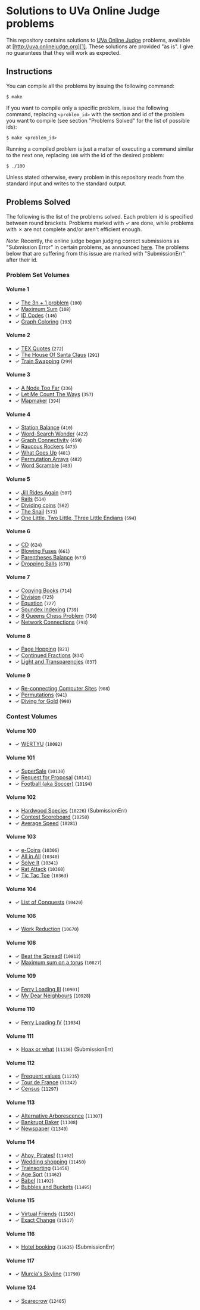 # Solutions to UVa Online Judge problems

This repository contains solutions to [UVa Online Judge][1] problems, available at [http://uva.onlinejudge.org][1]. These solutions are provided "as is". I give no guarantees that they will work as expected.

## Instructions

You can compile all the problems by issuing the following command:

    $ make

If you want to compile only a specific problem, issue the following command, replacing `<problem_id>` with the section and id of the problem you want to compile (see section "Problems Solved" for the list of possible ids):

    $ make <problem_id>

Running a compiled problem is just a matter of executing a command similar to the next one, replacing `100` with the id of the desired problem:

    $ ./100

Unless stated otherwise, every problem in this repository reads from the standard input and writes to the standard output.

## Problems Solved

The following is the list of the problems solved. Each problem id is specified between round brackets. Problems marked with ✓ are done, while problems with ✗ are not complete and/or aren't efficient enough.

*Note*: Recently, the online judge began judging correct submissions as "Submission Error" in certain problems, as announced [here][infoSE]. The problems below that are suffering from this issue are marked with "SubmissionErr" after their id.

### Problem Set Volumes

#### Volume 1

* ✓ [The 3n + 1 problem][100] (`100`)
* ✓ [Maximum Sum][108] (`108`)
* ✓ [ID Codes][146] (`146`)
* ✓ [Graph Coloring][193] (`193`)

#### Volume 2

* ✓ [TEX Quotes][272] (`272`)
* ✓ [The House Of Santa Claus][291] (`291`)
* ✓ [Train Swapping][299] (`299`)

#### Volume 3

* ✓ [A Node Too Far][336] (`336`)
* ✓ [Let Me Count The Ways][357] (`357`)
* ✓ [Mapmaker][394] (`394`)

#### Volume 4

* ✓ [Station Balance][410] (`410`)
* ✓ [Word-Search Wonder][422] (`422`)
* ✓ [Graph Connectivity][459] (`459`)
* ✓ [Raucous Rockers][473] (`473`)
* ✓ [What Goes Up][481] (`481`)
* ✓ [Permutation Arrays][482] (`482`)
* ✓ [Word Scramble][483] (`483`)

#### Volume 5

* ✓ [Jill Rides Again][507] (`507`)
* ✓ [Rails][514] (`514`)
* ✓ [Dividing coins][562] (`562`)
* ✓ [The Snail][573] (`573`)
* ✓ [One Little, Two Little, Three Little Endians][594] (`594`)

#### Volume 6

* ✓ [CD][624] (`624`)
* ✓ [Blowing Fuses][661] (`661`)
* ✓ [Parentheses Balance][673] (`673`)
* ✓ [Dropping Balls][679] (`679`)

#### Volume 7

* ✓ [Copying Books][714] (`714`)
* ✓ [Division][725] (`725`)
* ✓ [Equation][727] (`727`)
* ✓ [Soundex Indexing][739] (`739`)
* ✓ [8 Queens Chess Problem][750] (`750`)
* ✓ [Network Connections][793] (`793`)

#### Volume 8

* ✓ [Page Hopping][821] (`821`)
* ✓ [Continued Fractions][834] (`834`)
* ✓ [Light and Transparencies][837] (`837`)

#### Volume 9

* ✓ [Re-connecting Computer Sites][908] (`908`)
* ✓ [Permutations][941] (`941`)
* ✓ [Diving for Gold][990] (`990`)

### Contest Volumes

#### Volume 100

* ✓ [WERTYU][10082] (`10082`)

#### Volume 101

* ✓ [SuperSale][10130] (`10130`)
* ✓ [Request for Proposal][10141] (`10141`)
* ✓ [Football (aka Soccer)][10194] (`10194`)

#### Volume 102

* ✗ [Hardwood Species][10226] (`10226`) (SubmissionErr)
* ✓ [Contest Scoreboard][10258] (`10258`)
* ✓ [Average Speed][10281] (`10281`)

#### Volume 103

* ✓ [e-Coins][10306] (`10306`)
* ✓ [All in All][10340] (`10340`)
* ✓ [Solve It][10341] (`10341`)
* ✓ [Rat Attack][10360] (`10360`)
* ✓ [Tic Tac Toe][10363] (`10363`)

#### Volume 104

* ✓ [List of Conquests][10420] (`10420`)

#### Volume 106

* ✓ [Work Reduction][10670] (`10670`)

#### Volume 108

* ✓ [Beat the Spread!][10812] (`10812`)
* ✓ [Maximum sum on a torus][10827] (`10827`)

#### Volume 109

* ✓ [Ferry Loading III][10901] (`10901`)
* ✓ [My Dear Neighbours][10928] (`10928`)

#### Volume 110

* ✓ [Ferry Loading IV][11034] (`11034`)

#### Volume 111

* ✗ [Hoax or what][11136] (`11136`) (SubmissionErr)

#### Volume 112

* ✓ [Frequent values][11235] (`11235`)
* ✓ [Tour de France][11242] (`11242`)
* ✓ [Census][11297] (`11297`)

#### Volume 113

* ✓ [Alternative Arborescence][11307] (`11307`)
* ✓ [Bankrupt Baker][11308] (`11308`)
* ✓ [Newspaper][11340] (`11340`)

#### Volume 114

* ✓ [Ahoy, Pirates!][11402] (`11402`)
* ✓ [Wedding shopping][11450] (`11450`)
* ✓ [Trainsorting][11456] (`11456`)
* ✓ [Age Sort][11462] (`11462`)
* ✓ [Babel][11492] (`11492`)
* ✓ [Bubbles and Buckets][11495] (`11495`)

#### Volume 115

* ✓ [Virtual Friends][11503] (`11503`)
* ✓ [Exact Change][11517] (`11517`)

#### Volume 116

* ✗ [Hotel booking][11635] (`11635`) (SubmissionErr)

#### Volume 117

* ✓ [Murcia's Skyline][11790] (`11790`)

#### Volume 124

* ✓ [Scarecrow][12405] (`12405`)

[1]: http://uva.onlinejudge.org
[infoSE]: http://uva.onlinejudge.org/index.php?option=com_content&task=view&id=21
[100]: http://uva.onlinejudge.org/external/1/100.html
[108]: http://uva.onlinejudge.org/external/1/108.html
[146]: http://uva.onlinejudge.org/external/1/146.html
[193]: http://uva.onlinejudge.org/external/1/193.html
[272]: http://uva.onlinejudge.org/external/2/272.html
[291]: http://uva.onlinejudge.org/external/2/291.html
[299]: http://uva.onlinejudge.org/external/2/299.html
[336]: http://uva.onlinejudge.org/external/3/336.html
[357]: http://uva.onlinejudge.org/external/3/357.html
[394]: http://uva.onlinejudge.org/external/3/394.html
[410]: http://uva.onlinejudge.org/external/4/410.html
[422]: http://uva.onlinejudge.org/external/4/422.html
[459]: http://uva.onlinejudge.org/external/4/459.html
[473]: http://uva.onlinejudge.org/external/4/473.html
[481]: http://uva.onlinejudge.org/external/4/481.html
[482]: http://uva.onlinejudge.org/external/4/482.html
[483]: http://uva.onlinejudge.org/external/4/483.html
[507]: http://uva.onlinejudge.org/external/5/507.html
[514]: http://uva.onlinejudge.org/external/5/514.html
[562]: http://uva.onlinejudge.org/external/5/562.html
[573]: http://uva.onlinejudge.org/external/5/573.html
[594]: http://uva.onlinejudge.org/external/5/594.html
[624]: http://uva.onlinejudge.org/external/6/624.html
[661]: http://uva.onlinejudge.org/external/6/661.html
[673]: http://uva.onlinejudge.org/external/6/673.html
[679]: http://uva.onlinejudge.org/external/6/679.html
[714]: http://uva.onlinejudge.org/external/7/714.html
[725]: http://uva.onlinejudge.org/external/7/725.html
[727]: http://uva.onlinejudge.org/external/7/727.html
[739]: http://uva.onlinejudge.org/external/7/739.html
[750]: http://uva.onlinejudge.org/external/7/750.html
[793]: http://uva.onlinejudge.org/external/7/793.html
[821]: http://uva.onlinejudge.org/external/8/821.html
[834]: http://uva.onlinejudge.org/external/8/834.html
[837]: http://uva.onlinejudge.org/external/8/837.html
[908]: http://uva.onlinejudge.org/external/9/908.html
[941]: http://uva.onlinejudge.org/external/9/941.html
[990]: http://uva.onlinejudge.org/external/9/990.html
[10082]: http://uva.onlinejudge.org/external/100/10082.html
[10130]: http://uva.onlinejudge.org/external/101/10130.html
[10141]: http://uva.onlinejudge.org/external/101/10141.html
[10194]: http://uva.onlinejudge.org/external/101/10194.html
[10258]: http://uva.onlinejudge.org/external/102/10258.html
[10226]: http://uva.onlinejudge.org/external/102/10226.html
[10281]: http://uva.onlinejudge.org/external/102/10281.html
[10306]: http://uva.onlinejudge.org/external/103/10306.html
[10340]: http://uva.onlinejudge.org/external/103/10340.html
[10341]: http://uva.onlinejudge.org/external/103/10341.html
[10360]: http://uva.onlinejudge.org/external/103/10360.html
[10363]: http://uva.onlinejudge.org/external/103/10363.html
[10420]: http://uva.onlinejudge.org/external/104/10420.html
[10670]: http://uva.onlinejudge.org/external/106/10670.html
[10812]: http://uva.onlinejudge.org/external/108/10812.html
[10827]: http://uva.onlinejudge.org/external/108/10827.html
[10901]: http://uva.onlinejudge.org/external/109/10901.html
[10928]: http://uva.onlinejudge.org/external/109/10928.html
[11034]: http://uva.onlinejudge.org/external/110/11034.html
[11136]: http://uva.onlinejudge.org/external/111/11136.html
[11235]: http://uva.onlinejudge.org/external/112/11235.html
[11242]: http://uva.onlinejudge.org/external/112/11242.html
[11297]: http://uva.onlinejudge.org/external/112/11297.html
[11307]: http://uva.onlinejudge.org/external/113/11307.html
[11308]: http://uva.onlinejudge.org/external/113/11308.html
[11340]: http://uva.onlinejudge.org/external/113/11340.html
[11402]: http://uva.onlinejudge.org/external/114/11402.html
[11450]: http://uva.onlinejudge.org/external/114/11450.html
[11456]: http://uva.onlinejudge.org/external/114/11456.html
[11462]: http://uva.onlinejudge.org/external/114/11462.html
[11492]: http://uva.onlinejudge.org/external/114/11492.html
[11495]: http://uva.onlinejudge.org/external/114/11495.html
[11503]: http://uva.onlinejudge.org/external/115/11503.html
[11517]: http://uva.onlinejudge.org/external/115/11517.html
[11635]: http://uva.onlinejudge.org/external/116/11635.html
[11790]: http://uva.onlinejudge.org/external/117/11790.html
[12405]: http://uva.onlinejudge.org/external/124/12405.html

